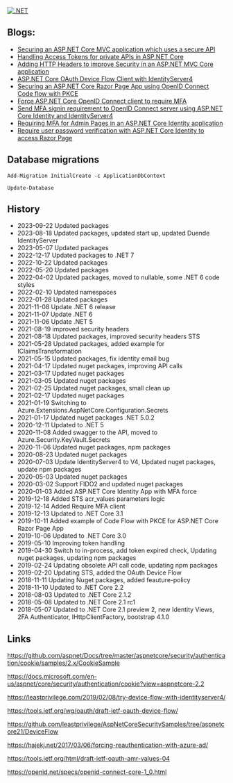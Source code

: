 
[![.NET](https://github.com/damienbod/AspNetCoreHybridFlowWithApi/workflows/.NET/badge.svg)](https://github.com/damienbod/AspNetCoreHybridFlowWithApi/actions?query=workflow%3A.NET) 


## Blogs: 

- [Securing an ASP.NET Core MVC application which uses a secure API](https://damienbod.com/2018/02/02/securing-an-asp-net-core-mvc-application-which-uses-a-secure-api/)
- [Handling Access Tokens for private APIs in ASP.NET Core](https://damienbod.com/2019/05/10/handling-access-tokens-for-private-apis-in-asp-net-core/)
- [Adding HTTP Headers to improve Security in an ASP.NET MVC Core application](https://damienbod.com/2018/02/08/adding-http-headers-to-improve-security-in-an-asp-net-mvc-core-application/)
- [ASP.NET Core OAuth Device Flow Client with IdentityServer4](https://damienbod.com/2019/02/20/asp-net-core-oauth-device-flow-client-with-identityserver4/)
- [Securing an ASP.NET Core Razor Page App using OpenID Connect Code flow with PKCE](https://damienbod.com/2019/10/11/securing-an-asp-net-core-razor-page-app-using-openid-connect-code-flow-with-pkce/)
- [Force ASP.NET Core OpenID Connect client to require MFA](https://damienbod.com/2019/12/16/force-asp-net-core-openid-connect-client-to-require-mfa/)
- [Send MFA signin requirement to OpenID Connect server using ASP.NET Core Identity and IdentityServer4](https://damienbod.com/2019/12/18/send-mfa-signin-requirement-to-openid-connect-server-using-asp-net-core-identity-and-identityserver4/)
- [Requiring MFA for Admin Pages in an ASP.NET Core Identity application](https://damienbod.com/2020/01/03/requiring-mfa-for-admin-pages-in-an-asp-net-core-identity-application/)
- [Require user password verification with ASP.NET Core Identity to access Razor Page](https://damienbod.com/2021/02/19/require-user-password-verification-with-asp-net-core-identity-to-access-razor-page/)

## Database migrations

```
Add-Migration InitialCreate -c ApplicationDbContext
```

```
Update-Database
```

## History

- 2023-09-22 Updated packages
- 2023-08-18 Updated packages, updated start up, updated Duende IdentityServer
- 2023-05-07 Updated packages
- 2022-12-17 Updated packages to .NET 7
- 2022-10-22 Updated packages
- 2022-05-20 Updated packages
- 2022-04-02 Updated packages, moved to nullable, some .NET 6 code styles
- 2022-02-10 Updated namespaces
- 2022-01-28 Updated packages
- 2021-11-08 Update .NET 6 release
- 2021-11-07 Update .NET 6 
- 2021-11-06 Update .NET 5
- 2021-08-19 improved security headers
- 2021-08-18 Updated packages, improved security headers STS
- 2021-05-28 Updated packages, added example for IClaimsTransformation
- 2021-05-15 Updated packages, fix identity email bug
- 2021-04-17 Updated nuget packages, improving API calls
- 2021-03-17 Updated nuget packages
- 2021-03-05 Updated nuget packages
- 2021-02-25 Updated nuget packages, small clean up
- 2021-02-17 Updated nuget packages 
- 2021-01-19 Switching to Azure.Extensions.AspNetCore.Configuration.Secrets
- 2021-01-17 Updated nuget packages .NET 5.0.2
- 2020-12-11 Updated to .NET 5
- 2020-11-08 Added swagger to the API, moved to Azure.Security.KeyVault.Secrets
- 2020-11-06 Updated nuget packages, npm packages
- 2020-08-23 Updated nuget packages
- 2020-07-03 Update IdentityServer4 to V4, Updated nuget packages, update npm packages
- 2020-05-03 Updated nuget packages
- 2020-03-02 Support FIDO2 and updated nuget packages
- 2020-01-03 Added ASP.NET Core Identity App with MFA force
- 2019-12-18 Added STS acr_values parameters logic
- 2019-12-14 Added Require MFA client
- 2019-12-13 Updated to .NET Core 3.1
- 2019-10-11 Added example of Code Flow with PKCE for ASP.NET Core Razor Page App
- 2019-10-06 Updated to .NET Core 3.0
- 2019-05-10 Improving token handling
- 2019-04-30 Switch to in-process, add token expired check, Updating nuget packages, updating npm packages
- 2019-02-24 Updating obsolete API call code, updating npm packages
- 2019-02-20 Updating STS, added the OAuth Device Flow
- 2018-11-11 Updating Nuget packages, added feauture-policy
- 2018-11-10 Updated to .NET Core 2.2
- 2018-08-03 Updated to .NET Core 2.1.2
- 2018-05-08 Updated to .NET Core 2.1 rc1
- 2018-05-07 Updated to .NET Core 2.1 preview 2, new Identity Views, 2FA Authenticator, IHttpClientFactory, bootstrap 4.1.0

## Links

https://github.com/aspnet/Docs/tree/master/aspnetcore/security/authentication/cookie/samples/2.x/CookieSample

https://docs.microsoft.com/en-us/aspnet/core/security/authentication/cookie?view=aspnetcore-2.2

https://leastprivilege.com/2019/02/08/try-device-flow-with-identityserver4/

https://tools.ietf.org/wg/oauth/draft-ietf-oauth-device-flow/

https://github.com/leastprivilege/AspNetCoreSecuritySamples/tree/aspnetcore21/DeviceFlow

https://hajekj.net/2017/03/06/forcing-reauthentication-with-azure-ad/

https://tools.ietf.org/html/draft-ietf-oauth-amr-values-04

https://openid.net/specs/openid-connect-core-1_0.html
